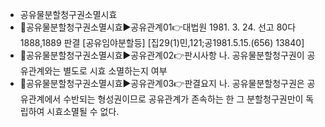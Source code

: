 - 공유물분할청구권소멸시효
- 📌공유물분할청구권소멸시효▶️공유관계01👉대법원 1981. 3. 24. 선고 80다1888,1889 판결 [공유임야분할등] [집29(1)민,121;공1981.5.15.(656) 13840] 
- 📌공유물분할청구권소멸시효▶️공유관계02👉판시사항 나. 공유물분할청구권이 공유관계와는 별도로 시효 소멸하는지 여부
- 📌공유물분할청구권소멸시효▶️공유관계03👉판결요지 나. 공유물분할청구권은 공유관계에서 수반되는 형성권이므로 공유관계가 존속하는 한 그 분할청구권만이 독립하여 시효소멸될 수 없다.